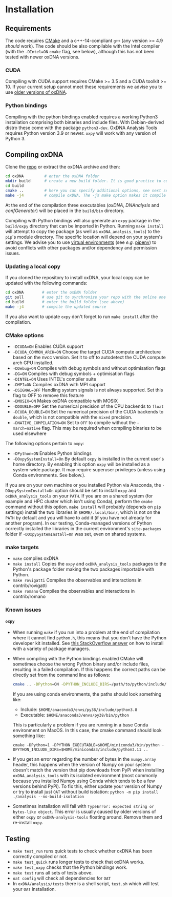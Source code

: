 # Installation

## Requirements

The code requires [CMake](https://cmake.org/) and a c++-14-compliant `g++` (any version >= 4.9 *should* work). The code should be also compilable with the Intel compiler (with the `-DIntel=ON` `cmake` flag, see below), although this has not been tested with newer oxDNA versions.

### CUDA

Compiling with CUDA support requires CMake >= 3.5 and a CUDA toolkit >= 10. If your current setup cannot meet these requirements we advise you to use [older versions of oxDNA](https://sourceforge.net/projects/oxdna/files/).

### Python bindings

Compiling with the python bindings enabled requires a working Python3 installation comprising both binaries and include files. With Debian-derived distro these come with the package `python3-dev`.  OxDNA Analysis Tools requires Python version 3.9 or newer.  `oxpy` will work with any version of Python 3.

## Compiling oxDNA

Clone the [repo](https://github.com/lorenzo-rovigatti/oxDNA.git) or extract the oxDNA archive and then:

```bash
cd oxDNA         # enter the oxDNA folder
mkdir build      # create a new build folder. It is good practice to compile out-of-source
cd build
cmake ..         # here you can specify additional options, see next section
make -j4         # compile oxDNA. The -jX make option makes it compile the code in parallel by using X threads.
```

At the end of the compilation three executables (*oxDNA*, *DNAnalysis* and *confGenerator*) will be placed in the `build/bin` directory. 

Compiling with Python bindings will also generate an `oxpy` package in the `build/oxpy` directory that can be imported in Python. Running `make install` will attempt to copy the package (as well as `oxDNA_analysis_tools`) to the `pip`'s module directory. The specific location will depend on your system's settings. We advise you to use [virtual environments](https://docs.python.org/3/tutorial/venv.html) (see *e.g.* [pipenv](https://docs.pipenv.org/)) to avoid conflicts with other packages and/or dependency and permission issues.

### Updating a local copy

If you cloned the repository to install oxDNA, your local copy can be updated with the following commands:

```bash
cd oxDNA        # enter the oxDNA folder
git pull        # use git to synchronize your repo with the online one
cd build        # enter the build folder (see above)
make -j4        # compile the updated source
```

If you also want to update `oxpy` don't forget to run `make install` after the compilation.

### CMake options

* `-DCUDA=ON` Enables CUDA support
* `-DCUDA_COMMON_ARCH=ON` Choose the target CUDA compute architecture based on the nvcc version. Set it to off to autodetect the CUDA compute arch GPU installed.
* `-DDebug=ON` Compiles with debug symbols and without optimisation flags
* `-DG=ON` Compiles with debug symbols + optimisation flags
* `-DINTEL=ON` Uses INTEL's compiler suite
* `-DMPI=ON` Compiles oxDNA with MPI support
* `-DSIGNAL=OFF` Handling system signals is not always supported. Set this flag to OFF to remove this feature
* `-DMOSIX=ON` Makes oxDNA compatible with MOSIX
* `-DDOUBLE=OFF` Set the numerical precision of the CPU backends to `float`
* `-DCUDA_DOUBLE=ON` Set the numerical precision of the CUDA backends to `double`, which is not compatible with the `mixed` precision.
* `-DNATIVE_COMPILATION=ON` Set to `OFF` to compile without the `-march=native` flag. This may be required when compiling binaries to be used elsewhere

The following options pertain to `oxpy`:

* `-DPython=ON` Enables Python bindings
* `-DOxpySystemInstall=On` By default `oxpy` is installed in the current user's home directory. By enabling this option `oxpy` will be installed as a system-wide package. It may require superuser privileges (unless using Conda environments. See below.).

If you are on your own machine or you installed Python via Anaconda, the `-DOxpySystemInstall=On` option should be set to install `oxpy` and `oxDNA_analysis_tools` on your `PATH`.  If you are on a shared system (for example and HPC cluster which isn't using Conda), perform the `cmake` command without this option.  `make install` will probably (depends on `pip` settings) install the two libraries in `$HOME/.local/bin/`, which is not on the `PATH` by default and you will have to add it (if you have not already for another program).  In our testing, Conda-managed versions of Python correctly installed the libraries in the current environment's `site-packages` folder if `-DOxpySystemInstall=On` was set, even on shared systems.

### make targets

* `make` compiles oxDNA
* `make install` Copies the `oxpy` and `oxDNA_analysis_tools` packages to the Python's package folder making the two packages importable with Python. 
* `make rovigatti` Compiles the observables and interactions in contrib/rovigatti
* `make romano` Compiles the observables and interactions in contrib/romano

### Known issues

#### `oxpy`

* When running `make` if you run into a problem at the end of compilation where it cannot find `python.h`, this means that you don't have the Python developer kit installed. See [this StackOverflow answer](https://stackoverflow.com/a/21530768/9738112) on how to install with a variety of package managers.
* When compiling with the Python bindings enabled CMake will sometimes choose the wrong Python binary and/or include files, resulting in a failed compilation. If this happens the correct paths can be directly set from the command line as follows:
	```bash
	cmake .. -DPython=ON -DPYTHON_INCLUDE_DIRS=/path/to/python/include/dir -DPYTHON_EXECUTABLE=/path/to/python/binary
	```
	If you are using conda environments, the paths should look something like:  
	* Include: `$HOME/anaconda3/envs/py38/include/python3.8`
	* Executable: `$HOME/anaconda3/envs/py38/bin/python`

	This is particularly a problem if you are running in a base Conda environment on MacOS. In this case, the cmake command should look something like:
	```
	cmake -DPython=1 -DPYTHON_EXECUTABLE=$HOME/miniconda3/bin/python -DPYTHON_INCLUDE_DIRS=$HOME/miniconda3/include/python3.11 ..
	```
* If you get an error regarding the number of bytes in the `numpy.array` header, this happens when the version of Numpy on your system doesn't match the version that pip downloads from PyPi when installing `oxDNA_analysis_tools` with its isolated environment (most commonly because you installed Numpy using Conda which tends to be a few versions behind PyPi). To fix this, either update your version of Numpy or try to install just `OAT` without build isolation:
  `python -m pip install ./analysis --no-build-isolation`
* Sometimes installation will fail with `TypeError: expected string or bytes-like object`. This error is usually caused by older versions of either `oxpy` or `oxDNA-analysis-tools` floating around. Remove them and re-install `oxpy`.
	
## Testing

* `make test_run` runs quick tests to check whether oxDNA has been correctly compiled or not.	
* `make test_quick` runs longer tests to check that oxDNA works.
* `make test_oxpy` checks that the Python bindings work.
* `make test` runs all sets of tests above.
* `oat config` will check all dependencies for `OAT`
* In `oxDNA/analysis/tests` there is a shell script, `test.sh` which will test your `OAT` installation.
